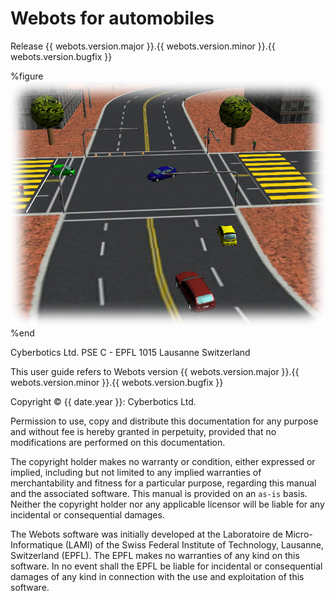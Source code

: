 # Webots for automobiles

Release {{ webots.version.major }}.{{ webots.version.minor }}.{{ webots.version.bugfix }}

%figure
![ImageData](png/titleweb.png)
%end

Cyberbotics Ltd.
PSE C - EPFL
1015 Lausanne
Switzerland

This user guide refers to Webots version {{ webots.version.major }}.{{ webots.version.minor }}.{{ webots.version.bugfix }}

Copyright &copy; {{ date.year }}: Cyberbotics Ltd.

Permission to use, copy and distribute this documentation for any purpose and
without fee is hereby granted in perpetuity, provided that no modifications are
performed on this documentation.

The copyright holder makes no warranty or condition, either expressed or
implied, including but not limited to any implied warranties of merchantability
and fitness for a particular purpose, regarding this manual and the associated
software. This manual is provided on an `as-is` basis. Neither the copyright
holder nor any applicable licensor will be liable for any incidental or
consequential damages.

The Webots software was initially developed at the Laboratoire de
Micro-Informatique (LAMI) of the Swiss Federal Institute of Technology,
Lausanne, Switzerland (EPFL). The EPFL makes no warranties of any kind on this
software. In no event shall the EPFL be liable for incidental or consequential
damages of any kind in connection with the use and exploitation of this
software.

